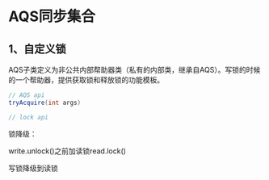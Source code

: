 # AQS同步集合

## 1、自定义锁

AQS子类定义为非公共内部帮助器类（私有的内部类，继承自AQS）。写锁的时候的一个帮助器，提供获取锁和释放锁的功能模板。

 ````java
// AQS api
tryAcquire(int args)
 ````

````java
// lock api
````

锁降级：

write.unlock()之前加读锁read.lock()

写锁降级到读锁

